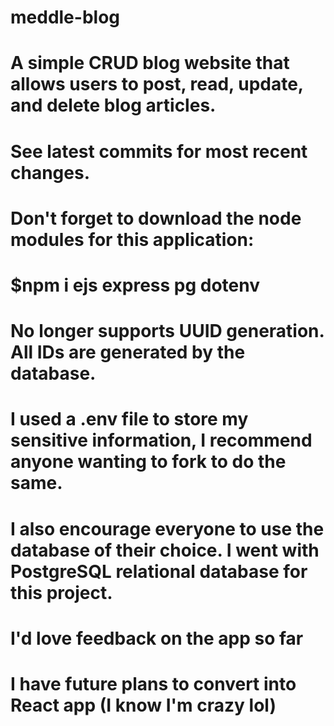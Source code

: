 # meddle-blog
# A simple CRUD blog website that allows users to post, read, update, and delete blog articles.

# See latest commits for most recent changes.

# Don't forget to download the node modules for this application:
# $npm i ejs express pg dotenv

# No longer supports UUID generation. All IDs are generated by the database.

# I used a .env file to store my sensitive information, I recommend anyone wanting to fork to do the same.
# I also encourage everyone to use the database of their choice. I went with PostgreSQL relational database for this project.

# I'd love feedback on the app so far
# I have future plans to convert into React app (I know I'm crazy lol)
